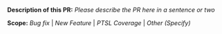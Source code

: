 **Description of this PR:**
_Please describe the PR here in a sentence or two_

**Scope:**
_Bug fix_ | _New Feature_ | _PTSL Coverage_ | _Other (Specify)_

